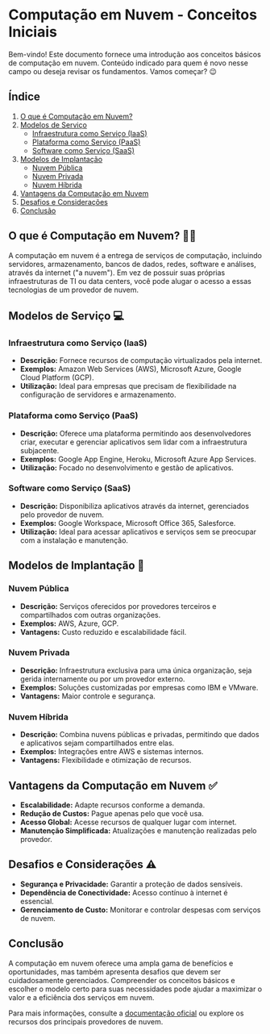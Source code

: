 # Computação em Nuvem - Conceitos Iniciais

Bem-vindo! Este documento fornece uma introdução aos conceitos básicos de computação em nuvem.
Conteúdo indicado para quem é novo nesse campo ou deseja revisar os fundamentos. Vamos começar? 😉

## Índice

1. [O que é Computação em Nuvem?](#o-que-é-computação-em-nuvem-%EF%B8%8F)
2. [Modelos de Serviço](#modelos-de-serviço-)
   - [Infraestrutura como Serviço (IaaS)](#infraestrutura-como-serviço-iaas)
   - [Plataforma como Serviço (PaaS)](#plataforma-como-serviço-paas)
   - [Software como Serviço (SaaS)](#software-como-serviço-saas)
3. [Modelos de Implantação](#modelos-de-implantação-)
   - [Nuvem Pública](#nuvem-pública)
   - [Nuvem Privada](#nuvem-privada)
   - [Nuvem Híbrida](#nuvem-híbrida)
4. [Vantagens da Computação em Nuvem](#vantagens-da-computação-em-nuvem-)
5. [Desafios e Considerações](#desafios-e-considerações-)
6. [Conclusão](#conclusão)

## O que é Computação em Nuvem? 😶‍🌫️

A computação em nuvem é a entrega de serviços de computação, incluindo servidores, armazenamento, bancos de dados, redes, software e análises, através da internet ("a nuvem"). Em vez de possuir suas próprias infraestruturas de TI ou data centers, você pode alugar o acesso a essas tecnologias de um provedor de nuvem.

## Modelos de Serviço 💻

### Infraestrutura como Serviço (IaaS)

- **Descrição:** Fornece recursos de computação virtualizados pela internet.
- **Exemplos:** Amazon Web Services (AWS), Microsoft Azure, Google Cloud Platform (GCP).
- **Utilização:** Ideal para empresas que precisam de flexibilidade na configuração de servidores e armazenamento.

### Plataforma como Serviço (PaaS)

- **Descrição:** Oferece uma plataforma permitindo aos desenvolvedores criar, executar e gerenciar aplicativos sem lidar com a infraestrutura subjacente.
- **Exemplos:** Google App Engine, Heroku, Microsoft Azure App Services.
- **Utilização:** Focado no desenvolvimento e gestão de aplicativos.

### Software como Serviço (SaaS)

- **Descrição:** Disponibiliza aplicativos através da internet, gerenciados pelo provedor de nuvem.
- **Exemplos:** Google Workspace, Microsoft Office 365, Salesforce.
- **Utilização:** Ideal para acessar aplicativos e serviços sem se preocupar com a instalação e manutenção.

## Modelos de Implantação 🔐 

### Nuvem Pública

- **Descrição:** Serviços oferecidos por provedores terceiros e compartilhados com outras organizações.
- **Exemplos:** AWS, Azure, GCP.
- **Vantagens:** Custo reduzido e escalabilidade fácil.

### Nuvem Privada

- **Descrição:** Infraestrutura exclusiva para uma única organização, seja gerida internamente ou por um provedor externo.
- **Exemplos:** Soluções customizadas por empresas como IBM e VMware.
- **Vantagens:** Maior controle e segurança.

### Nuvem Híbrida

- **Descrição:** Combina nuvens públicas e privadas, permitindo que dados e aplicativos sejam compartilhados entre elas.
- **Exemplos:** Integrações entre AWS e sistemas internos.
- **Vantagens:** Flexibilidade e otimização de recursos.

## Vantagens da Computação em Nuvem ✅

- **Escalabilidade:** Adapte recursos conforme a demanda.
- **Redução de Custos:** Pague apenas pelo que você usa.
- **Acesso Global:** Acesse recursos de qualquer lugar com internet.
- **Manutenção Simplificada:** Atualizações e manutenção realizadas pelo provedor.

## Desafios e Considerações ⚠️

- **Segurança e Privacidade:** Garantir a proteção de dados sensíveis.
- **Dependência de Conectividade:** Acesso contínuo à internet é essencial.
- **Gerenciamento de Custo:** Monitorar e controlar despesas com serviços de nuvem.

## Conclusão

A computação em nuvem oferece uma ampla gama de benefícios e oportunidades, mas também apresenta desafios que devem ser cuidadosamente gerenciados. Compreender os conceitos básicos e escolher o modelo certo para suas necessidades pode ajudar a maximizar o valor e a eficiência dos serviços em nuvem.

Para mais informações, consulte a [documentação oficial](https://cloud.google.com/docs) ou explore os recursos dos principais provedores de nuvem.

